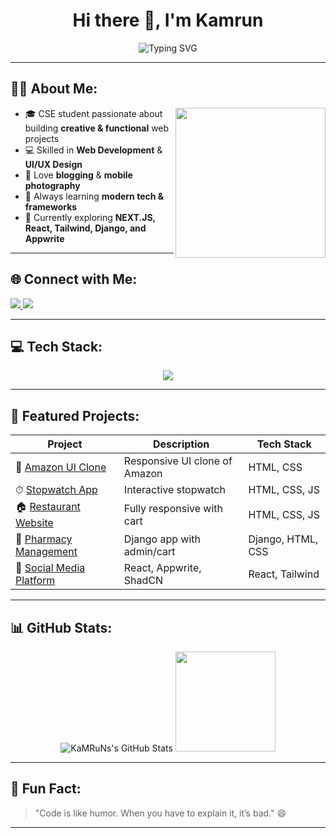 <h1 align="center">Hi there 👋, I'm Kamrun</h1>

<!-- Typing Animation -->
<p align="center">
  <img src="https://readme-typing-svg.herokuapp.com?font=Fira+Code&size=22&pause=1000&color=38BDAE&center=true&vCenter=true&width=600&lines=Computer+Science+%26+Engineering+Student;Passionate+Web+Developer;UI%2FUX+Enthusiast;Always+Learning+New+Tech" alt="Typing SVG" />
</p>

---

## 👩‍💻 About Me:
<img align="right" src="https://media.giphy.com/media/qgQUggAC3Pfv687qPC/giphy.gif" width="240" />

- 🎓 CSE student passionate about building **creative & functional** web projects  
- 💻 Skilled in **Web Development** & **UI/UX Design**  
- 📸 Love **blogging** & **mobile photography**  
- 🚀 Always learning **modern tech & frameworks**  
- 🌱 Currently exploring **NEXT.JS, React, Tailwind, Django, and Appwrite**  

---

## 🌐 Connect with Me:
<p align="left">
  <a href="https://www.linkedin.com/in/kamrun280803" target="_blank">
    <img src="https://img.shields.io/badge/LinkedIn-0077B5.svg?logo=linkedin&logoColor=white" />
  </a>
  <a href="[https://your-portfolio-link.com](https://kamruns.github.io/Portfolio_of_Kamrun-REACT/)" target="_blank">
    <img src="https://img.shields.io/badge/Portfolio-000000.svg?logo=vercel&logoColor=white" />
  </a>
</p>

---

## 💻 Tech Stack:
<p align="center">
<img src="https://skillicons.dev/icons?i=html,css,js,react,tailwind,bootstrap,django,git,figma,vscode" />
</p>

---

## 📂 Featured Projects:
| Project | Description | Tech Stack |
|---------|-------------|------------|
| 🛒 [Amazon UI Clone](https://github.com/KaMRuNs/Amazon-UI-Clone) | Responsive UI clone of Amazon | HTML, CSS |
| ⏱ [Stopwatch App](https://github.com/KaMRuNs/Stopwatch) | Interactive stopwatch | HTML, CSS, JS |
| 🏠 [Restaurant Website](https://github.com/KaMRuNs/Restaurant-Website) | Fully responsive with cart | HTML, CSS, JS |
| 💊 [Pharmacy Management](https://github.com/KaMRuNs/Pharmacy-Management) | Django app with admin/cart | Django, HTML, CSS |
| 📱 [Social Media Platform](https://github.com/KaMRuNs/Social_Media_Platform) | React, Appwrite, ShadCN | React, Tailwind |

---

## 📊 GitHub Stats:
<p align="center">
  <img src="https://github-readme-stats.vercel.app/api?username=KaMRuNs&theme=midnight-purple&show_icons=true&hide_border=true&count_private=true" alt="KaMRuNs's GitHub Stats" /> 
  <img src="https://github-readme-streak-stats.herokuapp.com/?user=KaMRuNs&theme=tokyonight&hide_border=false" height="160" />
</p>

---

## 🎯 Fun Fact:
> "Code is like humor. When you have to explain it, it’s bad." 😄

---

